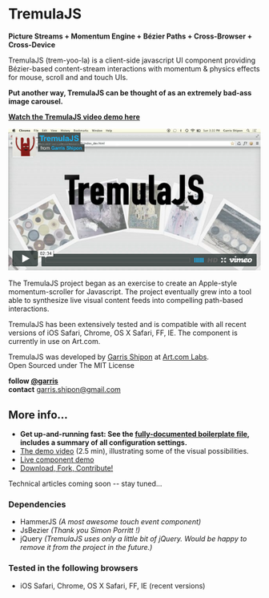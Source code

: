 # TremulaJS

**Picture Streams + Momentum Engine + Bézier Paths + Cross-Browser + Cross-Device**  

TremulaJS (trem-yoo-la) is a client-side javascript UI component providing Bézier-based content-stream interactions with momentum & physics effects for mouse, scroll and and touch UIs. 

**Put another way, TremulaJS can be thought of as an extremely bad-ass image carousel.**  

**[Watch the TremulaJS video demo here](https://vimeo.com/99481197)**  

![tremula vimeo image](docs/vimeo.png)


The TremulaJS project began as an exercise to create an Apple-style momentum-scroller for Javascript. The project eventually grew into a tool able to synthesize live visual content feeds into compelling path-based interactions.

TremulaJS has been extensively tested and is compatible with all recent versions of iOS Safari, Chrome, OS X Safari, FF, IE. The component is currently in use on Art.com.

TremulaJS was developed by [Garris Shipon](http://garriss.wordpress.com/) at [Art.com Labs](http://art.com/).  
Open Sourced under The MIT License

**follow [@garris](https://twitter.com/garris)**  
**contact** <garris.shipon@gmail.com>

## More info...

- **Get up-and-running fast: See the [fully-documented boilerplate file](http://garris.github.io/TremulaJS/boilerplate/), includes a summary of all configuration settings.**
- [The demo video](https://vimeo.com/99481197) (2.5 min), illustrating some of the visual possibilities.
- [Live component demo](http://garris.github.com/TremulaJS)
- [Download, Fork, Contribute!](https://github.com/garris/TremulaJS.git)

Technical articles coming soon -- stay tuned...


### Dependencies

- HammerJS *(A most awesome touch event component)*
- JsBezier *(Thank you Simon Porritt !)*
- jQuery *(TremulaJS uses only a little bit of jQuery. Would be happy to remove it from the project in the future.)*

### Tested in the following browsers

- iOS Safari, Chrome, OS X Safari, FF, IE (recent versions) 




